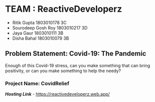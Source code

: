 # TEAM : ReactiveDeveloperz

- Ritik Gupta 1803010178 3C
- Sourodeep Gosh Roy 1803010217 3D
- Jaya Gaur 1803010111 3B
- Disha Bahal 1803010079 3B

## Problem Statement: Covid-19: The Pandemic

Enough of this Covid-19 stress, can you make something that can bring positivity, or can you make something to help the needy?

### Project Name: CovidRelief

**_Hosting Link_** - https://reactivedeveloperz.web.app/

